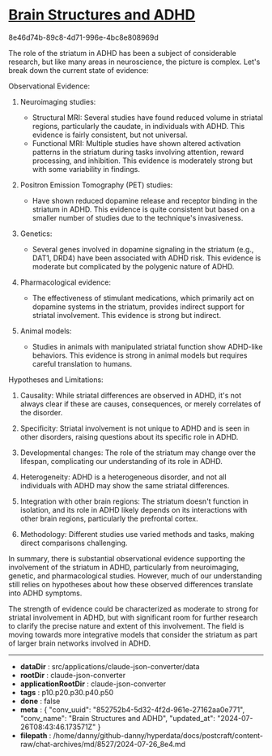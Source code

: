 # [Brain Structures and ADHD](https://claude.ai/chat/852752b4-5d32-4f2d-961e-27162aa0e771)

8e46d74b-89c8-4d71-996e-4bc8e808969d

 The role of the striatum in ADHD has been a subject of considerable research, but like many areas in neuroscience, the picture is complex. Let's break down the current state of evidence:

Observational Evidence:

1. Neuroimaging studies:
   - Structural MRI: Several studies have found reduced volume in striatal regions, particularly the caudate, in individuals with ADHD. This evidence is fairly consistent, but not universal.
   - Functional MRI: Multiple studies have shown altered activation patterns in the striatum during tasks involving attention, reward processing, and inhibition. This evidence is moderately strong but with some variability in findings.

2. Positron Emission Tomography (PET) studies:
   - Have shown reduced dopamine release and receptor binding in the striatum in ADHD. This evidence is quite consistent but based on a smaller number of studies due to the technique's invasiveness.

3. Genetics:
   - Several genes involved in dopamine signaling in the striatum (e.g., DAT1, DRD4) have been associated with ADHD risk. This evidence is moderate but complicated by the polygenic nature of ADHD.

4. Pharmacological evidence:
   - The effectiveness of stimulant medications, which primarily act on dopamine systems in the striatum, provides indirect support for striatal involvement. This evidence is strong but indirect.

5. Animal models:
   - Studies in animals with manipulated striatal function show ADHD-like behaviors. This evidence is strong in animal models but requires careful translation to humans.

Hypotheses and Limitations:

1. Causality: While striatal differences are observed in ADHD, it's not always clear if these are causes, consequences, or merely correlates of the disorder.

2. Specificity: Striatal involvement is not unique to ADHD and is seen in other disorders, raising questions about its specific role in ADHD.

3. Developmental changes: The role of the striatum may change over the lifespan, complicating our understanding of its role in ADHD.

4. Heterogeneity: ADHD is a heterogeneous disorder, and not all individuals with ADHD may show the same striatal differences.

5. Integration with other brain regions: The striatum doesn't function in isolation, and its role in ADHD likely depends on its interactions with other brain regions, particularly the prefrontal cortex.

6. Methodology: Different studies use varied methods and tasks, making direct comparisons challenging.

In summary, there is substantial observational evidence supporting the involvement of the striatum in ADHD, particularly from neuroimaging, genetic, and pharmacological studies. However, much of our understanding still relies on hypotheses about how these observed differences translate into ADHD symptoms.

The strength of evidence could be characterized as moderate to strong for striatal involvement in ADHD, but with significant room for further research to clarify the precise nature and extent of this involvement. The field is moving towards more integrative models that consider the striatum as part of larger brain networks involved in ADHD.

---

* **dataDir** : src/applications/claude-json-converter/data
* **rootDir** : claude-json-converter
* **applicationRootDir** : claude-json-converter
* **tags** : p10.p20.p30.p40.p50
* **done** : false
* **meta** : {
  "conv_uuid": "852752b4-5d32-4f2d-961e-27162aa0e771",
  "conv_name": "Brain Structures and ADHD",
  "updated_at": "2024-07-26T08:43:46.173571Z"
}
* **filepath** : /home/danny/github-danny/hyperdata/docs/postcraft/content-raw/chat-archives/md/8527/2024-07-26_8e4.md